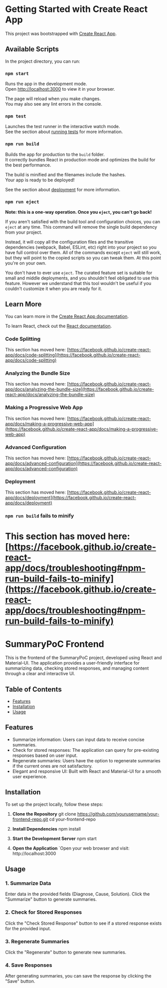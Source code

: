 
# Getting Started with Create React App

This project was bootstrapped with [Create React App](https://github.com/facebook/create-react-app).

## Available Scripts

In the project directory, you can run:

### `npm start`

Runs the app in the development mode.\
Open [http://localhost:3000](http://localhost:3000) to view it in your browser.

The page will reload when you make changes.\
You may also see any lint errors in the console.

### `npm test`

Launches the test runner in the interactive watch mode.\
See the section about [running tests](https://facebook.github.io/create-react-app/docs/running-tests) for more information.

### `npm run build`

Builds the app for production to the `build` folder.\
It correctly bundles React in production mode and optimizes the build for the best performance.

The build is minified and the filenames include the hashes.\
Your app is ready to be deployed!

See the section about [deployment](https://facebook.github.io/create-react-app/docs/deployment) for more information.

### `npm run eject`

**Note: this is a one-way operation. Once you `eject`, you can't go back!**

If you aren't satisfied with the build tool and configuration choices, you can `eject` at any time. This command will remove the single build dependency from your project.

Instead, it will copy all the configuration files and the transitive dependencies (webpack, Babel, ESLint, etc) right into your project so you have full control over them. All of the commands except `eject` will still work, but they will point to the copied scripts so you can tweak them. At this point you're on your own.

You don't have to ever use `eject`. The curated feature set is suitable for small and middle deployments, and you shouldn't feel obligated to use this feature. However we understand that this tool wouldn't be useful if you couldn't customize it when you are ready for it.

## Learn More

You can learn more in the [Create React App documentation](https://facebook.github.io/create-react-app/docs/getting-started).

To learn React, check out the [React documentation](https://reactjs.org/).

### Code Splitting

This section has moved here: [https://facebook.github.io/create-react-app/docs/code-splitting](https://facebook.github.io/create-react-app/docs/code-splitting)

### Analyzing the Bundle Size

This section has moved here: [https://facebook.github.io/create-react-app/docs/analyzing-the-bundle-size](https://facebook.github.io/create-react-app/docs/analyzing-the-bundle-size)

### Making a Progressive Web App

This section has moved here: [https://facebook.github.io/create-react-app/docs/making-a-progressive-web-app](https://facebook.github.io/create-react-app/docs/making-a-progressive-web-app)

### Advanced Configuration

This section has moved here: [https://facebook.github.io/create-react-app/docs/advanced-configuration](https://facebook.github.io/create-react-app/docs/advanced-configuration)

### Deployment

This section has moved here: [https://facebook.github.io/create-react-app/docs/deployment](https://facebook.github.io/create-react-app/docs/deployment)

### `npm run build` fails to minify

This section has moved here: [https://facebook.github.io/create-react-app/docs/troubleshooting#npm-run-build-fails-to-minify](https://facebook.github.io/create-react-app/docs/troubleshooting#npm-run-build-fails-to-minify)
=======
# SummaryPoC Frontend

This is the frontend of the SummaryPoC project, developed using React and Material-UI. The application provides a user-friendly interface for summarizing data, checking stored responses, and managing content through a clear and interactive UI.

## Table of Contents
- [Features](#features)
- [Installation](#installation)
- [Usage](#usage)

## Features

- Summarize information: Users can input data to receive concise summaries.
- Check for stored responses: The application can query for pre-existing responses based on user input.
- Regenerate summaries: Users have the option to regenerate summaries if the current ones are not satisfactory.
- Elegant and responsive UI: Built with React and Material-UI for a smooth user experience.

## Installation

To set up the project locally, follow these steps:

1. **Clone the Repository**
   git clone https://github.com/yourusername/your-frontend-repo.git
   cd your-frontend-repo

2. **Install Dependencies**
  npm install

3. **Start the Development Server**
  npm start

4. **Open the Application**
`Open your web browser and visit: http://localhost:3000

## Usage

### 1. Summarize Data
Enter data in the provided fields (Diagnose, Cause, Solution).
Click the "Summarize" button to generate summaries.

### 2. Check for Stored Responses
Click the "Check Stored Response" button to see if a stored response exists for the provided input.

### 3. Regenerate Summaries
Click the "Regenerate" button to generate new summaries.

### 4. Save Responses
After generating summaries, you can save the response by clicking the "Save" button.

